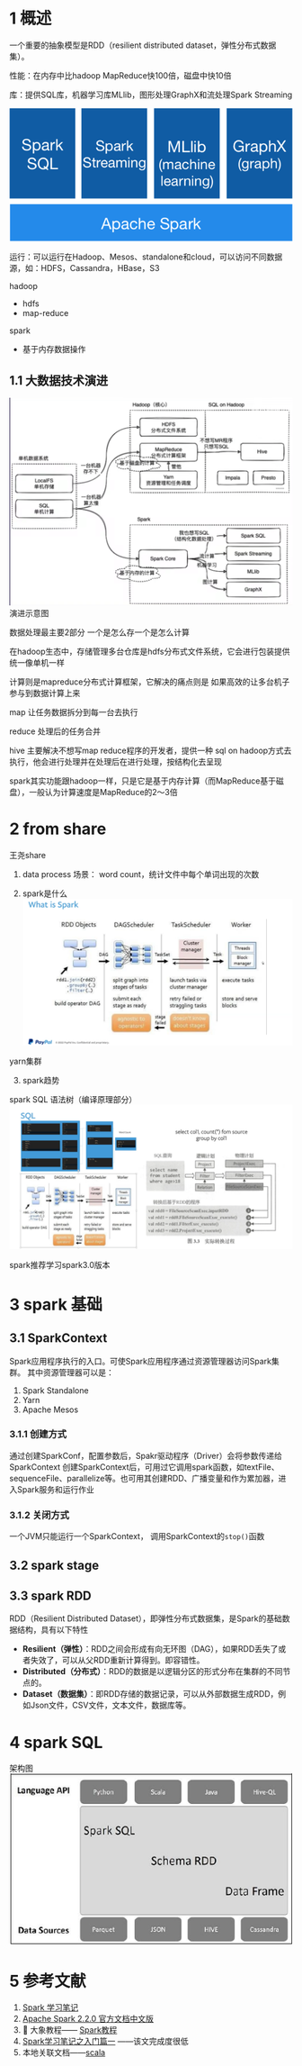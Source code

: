 # 1 概述

一个重要的抽象模型是RDD（resilient distributed dataset，弹性分布式数据集）。



性能：在内存中比hadoop MapReduce快100倍，磁盘中快10倍

库：提供SQL库，机器学习库MLlib，图形处理GraphX和流处理Spark Streaming

![spark-stack](spark.assets/spark-stack.png)



运行：可以运行在Hadoop、Mesos、standalone和cloud，可以访问不同数据源，如：HDFS，Cassandra，HBase，S3





hadoop

- hdfs
- map-reduce

spark

- 基于内存数据操作


## 1.1 大数据技术演进

![](spark.assets/image-20221101210020574.png)
演进示意图


数据处理最主要2部分 一个是怎么存一个是怎么计算

在hadoop生态中，存储管理多台仓库是hdfs分布式文件系统，它会进行包装提供统一像单机一样

计算则是mapreduce分布式计算框架，它解决的痛点则是 如果高效的让多台机子参与到数据计算上来

map 让任务数据拆分到每一台去执行

reduce 处理后的任务合并

hive 主要解决不想写map reduce程序的开发者，提供一种 sql on hadoop方式去执行，他会进行处理并在处理后在进行处理，按结构化去呈现


spark其实功能跟hadoop一样，只是它是基于内存计算（而MapReduce基于磁盘），一般认为计算速度是MapReduce的2～3倍

# 2 from share
王尧share
1. data process
场景： word count，统计文件中每个单词出现的次数


2. spark是什么
![](spark.assets/image-20220804135713335.png)


yarn集群

3. spark趋势

spark SQL 
语法树（编译原理部分）
![](spark.assets/image-20220804140650215.png)



spark推荐学习spark3.0版本

# 3 spark 基础
## 3.1 SparkContext
Spark应用程序执行的入口。可使Spark应用程序通过资源管理器访问Spark集群。
其中资源管理器可以是：
1. Spark Standalone
2. Yarn
3. Apache Mesos

### 3.1.1 创建方式
通过创建SparkConf，配置参数后，Spakr驱动程序（Driver）会将参数传递给SparkContext
创建SparkContext后，可用过它调用spark函数，如textFile、sequenceFile、parallelize等。也可用其创建RDD、广播变量和作为累加器，进入Spark服务和运行作业

### 3.1.2 关闭方式
一个JVM只能运行一个SparkContext，
调用SparkContext的`stop()`函数

## 3.2 spark stage

## 3.3 spark RDD
RDD（Resilient Distributed Dataset），即弹性分布式数据集，是Spark的基础数据结构，具有以下特性
-   **Resilient（弹性）**：RDD之间会形成有向无环图（DAG），如果RDD丢失了或者失效了，可以从父RDD重新计算得到。即容错性。
-   **Distributed（分布式）**：RDD的数据是以逻辑分区的形式分布在集群的不同节点的。
-   **Dataset（数据集）**：即RDD存储的数据记录，可以从外部数据生成RDD，例如Json文件，CSV文件，文本文件，数据库等。


# 4 spark SQL
架构图
![](spark.assets/image-20221027163936591.png)





# 5 参考文献

1.   [Spark 学习笔记](https://blog.einverne.info/post/2017/01/spark.html) 
2.   [Apache Spark 2.2.0 官方文档中文版](https://blog.csdn.net/u012185296/article/details/76855770) 
3. 🌟 大象教程—— [Spark教程](https://www.hadoopdoc.com/spark/spark-sparkcontext) 
4.  [Spark学习笔记之入门篇一](http://lousama.com/2016/01/11/Spark%E5%85%A5%E9%97%A8%E7%AF%87/) ——该文完成度很低
5. 本地关联文档——[scala](scala.md)









